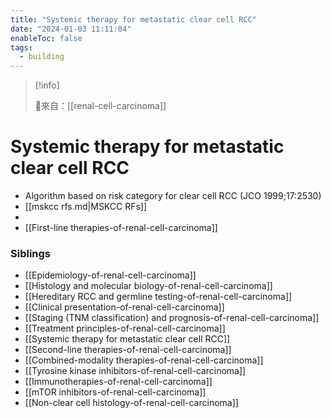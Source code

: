 ```yaml
---
title: "Systemic therapy for metastatic clear cell RCC"
date: "2024-01-03 11:11:04"
enableToc: false
tags:
  - building
---
```


> [!info]
>
> 🌱來自：[[renal-cell-carcinoma]]

# Systemic therapy for metastatic clear cell RCC

- Algorithm based on risk category for clear cell RCC (JCO 1999;17:2530)
- [[mskcc rfs.md|MSKCC RFs]] 
- 
- [[First-line therapies-of-renal-cell-carcinoma]]

### Siblings

- [[Epidemiology-of-renal-cell-carcinoma]]
- [[Histology and molecular biology-of-renal-cell-carcinoma]]
- [[Hereditary RCC and germline testing-of-renal-cell-carcinoma]]
- [[Clinical presentation-of-renal-cell-carcinoma]]
- [[Staging (TNM classification) and prognosis-of-renal-cell-carcinoma]]
- [[Treatment principles-of-renal-cell-carcinoma]]
- [[Systemic therapy for metastatic clear cell RCC]]
- [[Second-line therapies-of-renal-cell-carcinoma]]
- [[Combined-modality therapies-of-renal-cell-carcinoma]]
- [[Tyrosine kinase inhibitors-of-renal-cell-carcinoma]]
- [[Immunotherapies-of-renal-cell-carcinoma]]
- [[mTOR inhibitors-of-renal-cell-carcinoma]]
- [[Non-clear cell histology-of-renal-cell-carcinoma]]
